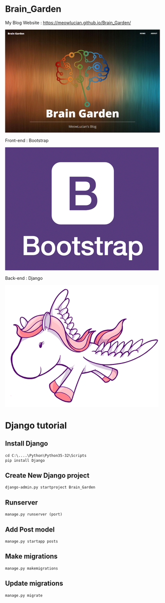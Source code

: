 # Brain_Garden

My Blog Website : https://meowlucian.github.io/Brain_Garden/

![Blog Front](ReadmePictures/Front.png)

Front-end : Bootstrap

![Bootstrap logo](ReadmePictures/Bootstrap-logo.png)

Back-end : Django

![Django logo](ReadmePictures/Django-logo.png)

# Django tutorial

## Install Django
```
cd C:\....\Python\Python35-32\Scripts
pip install Django
```

## Create New Django project
```
django-admin.py startproject Brain_Garden
```

## Runserver
```
manage.py runserver (port)
```

## Add Post model
```
manage.py startapp posts
```

## Make migrations
```
manage.py makemigrations
```

## Update migrations
```
manage.py migrate
```